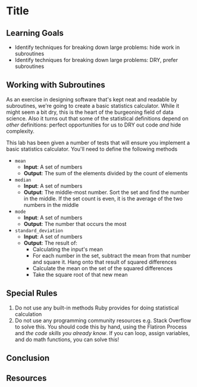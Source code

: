 # Title

## Learning Goals

- Identify techniques for breaking down large problems: hide work in subroutines
- Identify techniques for breaking down large problems: DRY, prefer subroutines

## Working with Subroutines

As an exercise in designing software that's kept neat and readable by
subroutines, we're going to create a basic statistics calculator. While it
might seem a bit dry, this is the heart of the burgeoning field of data
science. Also it turns out that some of the statistical definitions depend on
_other_ definitions: perfect opportunities for us to DRY out code _and_ hide
complexity.

This lab has been given a number of tests that will ensure you implement a
basic statistics calculator. You'll need to define the following methods

* `mean`
  * **Input**: A set of numbers
  * **Output**: The sum of the elements divided by the count
    of elements
* `median`
  * **Input**: A set of numbers
  * **Output**: The middle-most number. Sort the set and find the number in the
    middle. If the set count is even, it is the average of the two numbers in
    the middle
* `mode`
  * **Input**: A set of numbers
  * **Output**: The number that occurs the most
* `standard_deviation`
  * **Input**: A set of numbers
  * **Output**: The result of:
    * Calculating the input's mean
    * For each number in the set, subtract the mean from that number and square
      it. Hang onto that result of squared differences
    * Calculate the mean on the set of the squared differences
    * Take the square root of that new mean

## Special Rules

1. Do not use any built-in methods Ruby provides for doing statistical
   calculation
2. Do not use any programming community resources e.g. Stack Overflow to solve
   this. You should code this by hand, using the Flatiron Process and _the code
   skills you already know_. If you can loop, assign variables, and do math
   functions, you can solve this!

## Conclusion

## Resources
